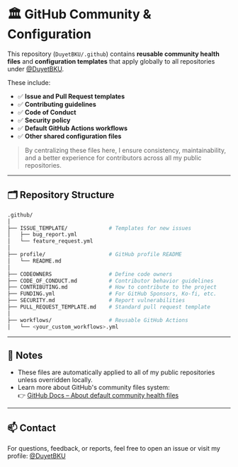 # 🏛️ GitHub Community & Configuration

This repository (`DuyetBKU/.github`) contains **reusable community health files** and **configuration templates** that apply globally to all repositories under [@DuyetBKU](https://github.com/DuyetBKU).

These include:

- ✅ **Issue and Pull Request templates**
- ✅ **Contributing guidelines**
- ✅ **Code of Conduct**
- ✅ **Security policy**
- ✅ **Default GitHub Actions workflows**
- ✅ **Other shared configuration files**

> By centralizing these files here, I ensure consistency, maintainability, and a better experience for contributors across all my public repositories.

---

## 🗂️ Repository Structure

```bash
.github/
│
├── ISSUE_TEMPLATE/             # Templates for new issues
│   ├── bug_report.yml
│   └── feature_request.yml
│
├── profile/                    # GitHub profile README
│   └── README.md
│
├── CODEOWNERS                  # Define code owners
├── CODE_OF_CONDUCT.md          # Contributor behavior guidelines
├── CONTRIBUTING.md             # How to contribute to the project
├── FUNDING.yml                 # For GitHub Sponsors, Ko-fi, etc. 
├── SECURITY.md                 # Report vulnerabilities
├── PULL_REQUEST_TEMPLATE.md    # Standard pull request template
│
├── workflows/                  # Reusable GitHub Actions
│   └── <your_custom_workflows>.yml

```

---

## 📌 Notes

- These files are automatically applied to all of my public repositories unless overridden locally.
- Learn more about GitHub's community files system:  
  👉 [GitHub Docs – About default community health files](https://docs.github.com/en/communities/setting-up-your-project-for-healthy-contributions/creating-a-default-community-health-file)

---

## 📫 Contact

For questions, feedback, or reports, feel free to open an issue or visit my profile: [@DuyetBKU](https://github.com/DuyetBKU)
